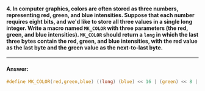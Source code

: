 #### 4. In computer graphics, colors are often stored as three numbers, representing red, green, and blue intensities. Suppose that each number requires eight bits, and we'd like to store all three values in a single long integer. Write a macro named `MK_COLOR` with three parameters (the red, green, and blue intensities). `MK_COLOR` should return a `long` in which the last three bytes contain the red, green, and blue intensities, with the red value as the last byte and the green value as the next-to-last byte.

---

#### Answer:

```c
#define MK_COLOR(red,green,blue) ((long) (blue) << 16 | (green) << 8 | (red))
```
